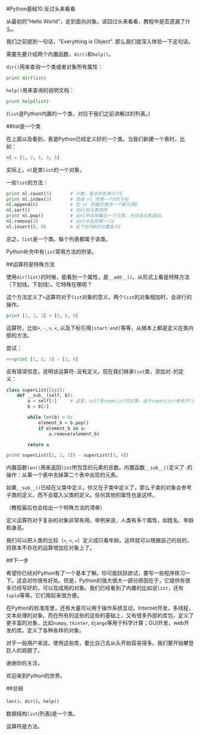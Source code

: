 #Python基础10 反过头来看看

从最初的“Hello World”，走到面向对象。该回过头来看看，教程中是否遗漏了什么。

我们之前提到一句话，"Everything is Object". 那么我们就深入体验一下这句话。

需要先要介绍两个内置函数，`dir()`和`help()`。

`dir()`用来查询一个类或者对象所有属性：

```python
print dir(list)
```

`help()`用来查询的说明文档：

```python
print help(list)
```

(`list`是Python内置的一个类，对应于我们之前讲解过的列表。)

##list是一个类

在上面以及看到，表是Python已经定义好的一个类。当我们新建一个表时，比如：

```python
nl = [1, 2, 5, 3, 5]
```

实际上，`nl`是类`list`的一个对象。

一些`list`的方法：

```python
print nl.count(5)       # 计数，看总共有多少个5
print nl.index(3)       # 查询 nl 的第一个3的下标
nl.append(6)            # 在 nl 的最后增添一个新元素6
nl.sort()               # 对nl的元素排序
print nl.pop()          # 从nl中去除最后一个元素，并将该元素返回。
nl.remove(2)            # 从nl中去除第一个2
nl.insert(0, 9)         # 在下标为0的位置插入9
```

总之，`list`是一个类。每个列表都属于该类。

Python补充中有`list`常用方法的附录。

##运算符是特殊方法

使用`dir(list)`的时候，能看到一个属性，是`__add__()`。从形式上看是特殊方法（下划线，下划线）。它特殊在哪呢？

这个方法定义了`+`运算符对于`list`对象的意义，两个`list`的对象相加时，会进行的操作。

```python
print [1, 2, 3] + [5, 6, 9]
```

运算符，比如`+`, `-`, `>`, `<`, 以及下标引用`[start:end]`等等，从根本上都是定义在类内部的方法。

尝试：

```python
>>>print [1, 2, 3] - [3, 4]
```

会有错误信息，说明该运算符`-`没有定义。现在我们继承`list`类，添加对`-`的定义：

```python
class superList(list):
    def __sub__(self, b):
        a = self[:]     # 这里，self是supeList的对象。由于superList继承于list，它可以利用和list[:]相同的引用方法来表示整个对象。
        b = b[:]

        while len(b) > 0:
            element_b = b.pop()
            if element_b in a:
                a.remove(element_b)

        return a

print superList([1, 2, 3]) - superList([3, 4])
```

内置函数`len()`用来返回`list`所包含的元素的总数。内置函数`__sub__()`定义了`-`的操作：从第一个表中去掉第二个表中出现的元素。

如果`__sub__()`已经在父类中定义，你又在子类中定义了，那么子类的对象会参考子类的定义，而不会载入父类的定义。任何其他的属性也是这样。

（教程最后也会给出一个特殊方法的清单）

定义运算符对于复杂的对象非常有用。举例来说，人类有多个属性，如姓名、年龄和身高。

我们可以把人类的比较（`>`, `<`, `=`）定义成只看年龄。这样就可以根据自己的目的，将原本不存在的运算增加在对象上了。

##下一步

希望你已经对Python有了一个基本了解。你可能跃跃欲试，要写一些程序练习一下。这会对你很有好处。但是，Python的强大很大一部分原因在于，它提供有很多已经写好的，可以现成用的对象。我们已经看到了内置的比如说`list`，还有`tuple`等等。它们用起来很方便。

在Python的标准库里，还有大量可以用于操作系统互动，Internet开发，多线程，文本处理的对象。而在所有的这些的这些的基础上，又有很多外部的库包，定义了更丰富的对象，比如`numpy`, `tkinter`, `django`等用于科学计算；GUI开发，web开发的库，定义了各种各样的对象。

对于一般用户来说，使用这些库，要比自己去从头开始容易得多。我们要开始攀登巨人的肩膀了。

谢谢你的关注，

欢迎来到Python的世界。

##总结

`len()`、`dir()`、`help()`

数据结构`list`(列表)是一个类。

运算符是方法。